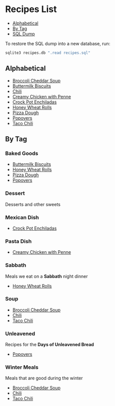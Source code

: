 # Recipes List

- [Alphabetical](#alphabetical)
- [By Tag](#by-tag)
- [SQL Dump](recipes.sql)

To restore the SQL dump into a new database, run:

```bash
sqlite3 recipes.db ".read recipes.sql"
```

## Alphabetical

- [Broccoli Cheddar Soup](recipes/broccoli-cheddar-soup.md)
- [Buttermilk Biscuits](recipes/buttermilk-biscuits.md)
- [Chili](recipes/chili.md)
- [Creamy Chicken with Penne](recipes/creamy-chicken-with-penne.md)
- [Crock Pot Enchiladas](recipes/crock-pot-enchiladas.md)
- [Honey Wheat Rolls](recipes/honey-wheat-rolls.md)
- [Pizza Dough](recipes/pizza-dough.md)
- [Popovers](recipes/popovers.md)
- [Taco Chili](recipes/taco-chili.md)

## By Tag

### Baked Goods



- [Buttermilk Biscuits](recipes/buttermilk-biscuits.md)
- [Honey Wheat Rolls](recipes/honey-wheat-rolls.md)
- [Pizza Dough](recipes/pizza-dough.md)
- [Popovers](recipes/popovers.md)

### Dessert

Desserts and other sweets


### Mexican Dish



- [Crock Pot Enchiladas](recipes/crock-pot-enchiladas.md)

### Pasta Dish



- [Creamy Chicken with Penne](recipes/creamy-chicken-with-penne.md)

### Sabbath

Meals we eat on a **Sabbath** night dinner

- [Honey Wheat Rolls](recipes/honey-wheat-rolls.md)

### Soup



- [Broccoli Cheddar Soup](recipes/broccoli-cheddar-soup.md)
- [Chili](recipes/chili.md)
- [Taco Chili](recipes/taco-chili.md)

### Unleavened

Recipes for the **Days of Unleavened Bread**

- [Popovers](recipes/popovers.md)

### Winter Meals

Meals that are good during the winter

- [Broccoli Cheddar Soup](recipes/broccoli-cheddar-soup.md)
- [Chili](recipes/chili.md)
- [Taco Chili](recipes/taco-chili.md)
